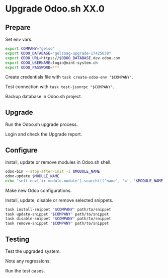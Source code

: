 # Upgrade Odoo.sh XX.0

## Prepare

Set env vars.

```bash
export COMPANY="gelso"
export ODOO_DATABASE="gelsoag-upgrade-17425638"
export ODOO_URL=https://$ODOO_DATABASE.dev.odoo.com
export ODOO_USERNAME=login@mint-system.ch
export ODOO_PASSWORD=***
```

Create credentials file with `task create-odoo-env "$COMPANY"`.

Test connection with `task test-jsonrpc "$COMPANY"`.

Backup database in Odoo.sh project.

## Upgrade

Run the Odoo.sh upgrade process.

Login and check the Upgrade report.

## Configure

Install, update or remove modules in Odoo.sh shell.

```bash
odoo-bin --stop-after-init -i $MODULE_NAME
odoo-update $MODULE_NAME
echo "self.env['ir.module.module'].search([('name', '=', '$MODULE_NAME')]).button_immediate_uninstall()" | odoo-bin shell
```

Make new Odoo configurations.

Install, update, disable or remove selected snippets.

```bash
task install-snippet "$COMPANY" path/to/snippet
task update-snippet "$COMPANY" path/to/snippet
task disable-snippet "$COMPANY" path/to/snippet
task remove-snippet "$COMPANY" path/to/snippet
```
## Testing

Test the upgraded system.

Note any regressions.

Run the test cases.